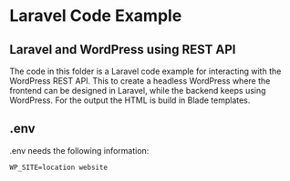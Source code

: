 # Laravel Code Example

## Laravel and WordPress using REST API

The code in this folder is a Laravel code example for interacting with the WordPress REST API. 
This to create a headless WordPress where the frontend can be designed in Laravel, while the backend keeps using WordPress. For the output the HTML is build in Blade templates.

## .env

.env needs the following information: 

```
WP_SITE=location website
```




